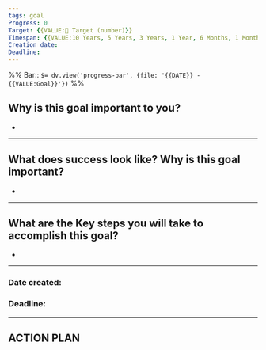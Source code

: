 ```yaml
---
tags: goal
Progress: 0
Target: {{VALUE:🎯 Target (number)}}
Timespan: {{VALUE:10 Years, 5 Years, 3 Years, 1 Year, 6 Months, 1 Month, 1 Week}}
Creation date:
Deadline:
---
```

%%
Bar:: `$= dv.view('progress-bar', {file: '{{DATE}} - {{VALUE:Goal}}'})`
%%

## Why is this goal important to you?
-

---
## What does success look like? Why is this goal important?
- 

---
## What are the Key steps you will take to accomplish this goal?
- 
---
### Date created:
### Deadline: 
---
## ACTION PLAN